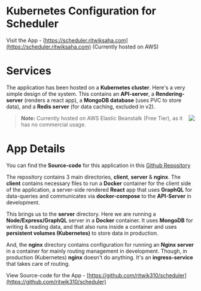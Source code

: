# Kubernetes Configuration for Scheduler

Visit the App - [https://scheduler.ritwiksaha.com](https://scheduler.ritwiksaha.com) (Currently hosted on AWS)

# Services

The application has been hosted on a **Kubernetes cluster**. Here's a very simple design of the system. This contains an **API-server**, a **Rendering-server** (renders a react app), a **MongoDB database** (uses PVC to store data), and a **Redis server** (for data caching, excluded in v2).

<img  style="float: right;"  src="https://gitlab.com/ritwik310/project-documents/raw/master/Scheduler/Scheduler-Microservices-Mockup-0.png">

> **Note:** Currently hosted on AWS Elastic Beanstalk (Free Tier), as it has no commercial usage.

# App Details

You can find the **Source-code** for this application in this [Github Repository](https://github.com/ritwik310/scheduler) 

The repository contains 3 main directories,  **client**,  **server**  &  **nginx**. The  **client**  contains necessary files to run a  **Docker**  container for the client side of the application, a server-side rendered  **React**  app that uses  **GraphQL**  for data-queries and communicates via  **docker-compose**  to the  **API-Server**  in development.

This brings us to the  **server**  directory. Here we are running a  **Node/Express/GraphQL**  server in a  **Docker**  container. It uses  **MongoDB**  for writing & reading data, and that also runs inside a container and uses  **persistent volumes (Kubernetes)**  to store data in production.

And, the  **nginx**  directory contains configuration for running an  **Nginx server**  in a container for mainly routing management in development. Though, in production (Kubernetes) **nginx** doesn't do anything. It's an **ingress-service** that takes care of routing.

View Source-code for the App - [https://github.com/ritwik310/scheduler](https://github.com/ritwik310/scheduler)
